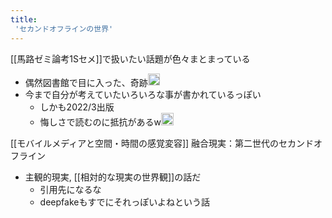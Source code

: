 ```yaml
---
title:
 'セカンドオフラインの世界'
---
```


[[馬路ゼミ論考1Sセメ]]で扱いたい話題が色々まとまっている
- 偶然図書館で目に入った、奇跡<img src='https://scrapbox.io/api/pages/blu3mo-public/blu3mo/icon' alt='blu3mo.icon' height="19.5"/>
- 今まで自分が考えていたいろいろな事が書かれているっぽい
    - しかも2022/3出版
    - 悔しさで読むのに抵抗があるw<img src='https://scrapbox.io/api/pages/blu3mo-public/blu3mo/icon' alt='blu3mo.icon' height="19.5"/>

[[モバイルメディアと空間・時間の感覚変容]]
融合現実：第二世代のセカンドオフライン
- 主観的現実, [[相対的な現実の世界観]]の話だ
    - 引用先になるな
    - deepfakeもすでにそれっぽいよねという話
